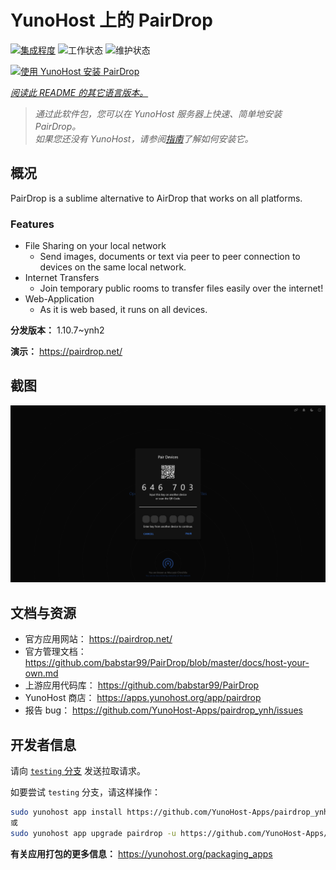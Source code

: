 <!--
注意：此 README 由 <https://github.com/YunoHost/apps/tree/master/tools/readme_generator> 自动生成
请勿手动编辑。
-->

# YunoHost 上的 PairDrop

[![集成程度](https://dash.yunohost.org/integration/pairdrop.svg)](https://dash.yunohost.org/appci/app/pairdrop) ![工作状态](https://ci-apps.yunohost.org/ci/badges/pairdrop.status.svg) ![维护状态](https://ci-apps.yunohost.org/ci/badges/pairdrop.maintain.svg)

[![使用 YunoHost 安装 PairDrop](https://install-app.yunohost.org/install-with-yunohost.svg)](https://install-app.yunohost.org/?app=pairdrop)

*[阅读此 README 的其它语言版本。](./ALL_README.md)*

> *通过此软件包，您可以在 YunoHost 服务器上快速、简单地安装 PairDrop。*  
> *如果您还没有 YunoHost，请参阅[指南](https://yunohost.org/install)了解如何安装它。*

## 概况

PairDrop is a sublime alternative to AirDrop that works on all platforms.

### Features

- File Sharing on your local network
	- Send images, documents or text via peer to peer connection to devices on the same local network.
- Internet Transfers
	- Join temporary public rooms to transfer files easily over the internet!
- Web-Application
	- As it is web based, it runs on all devices.


**分发版本：** 1.10.7~ynh2

**演示：** <https://pairdrop.net/>

## 截图

![PairDrop 的截图](./doc/screenshots/pairdrop_screenshot_desktop.png)

## 文档与资源

- 官方应用网站： <https://pairdrop.net/>
- 官方管理文档： <https://github.com/babstar99/PairDrop/blob/master/docs/host-your-own.md>
- 上游应用代码库： <https://github.com/babstar99/PairDrop>
- YunoHost 商店： <https://apps.yunohost.org/app/pairdrop>
- 报告 bug： <https://github.com/YunoHost-Apps/pairdrop_ynh/issues>

## 开发者信息

请向 [`testing` 分支](https://github.com/YunoHost-Apps/pairdrop_ynh/tree/testing) 发送拉取请求。

如要尝试 `testing` 分支，请这样操作：

```bash
sudo yunohost app install https://github.com/YunoHost-Apps/pairdrop_ynh/tree/testing --debug
或
sudo yunohost app upgrade pairdrop -u https://github.com/YunoHost-Apps/pairdrop_ynh/tree/testing --debug
```

**有关应用打包的更多信息：** <https://yunohost.org/packaging_apps>
